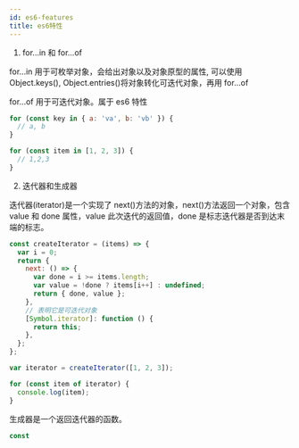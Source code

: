 ```yaml
---
id: es6-features
title: es6特性
---
```


1. for...in 和 for...of

for...in 用于可枚举对象，会给出对象以及对象原型的属性, 可以使用 Object.keys(), Object.entries()将对象转化可迭代对象，再用 for...of

for...of 用于可迭代对象。属于 es6 特性

```javascript
for (const key in { a: 'va', b: 'vb' }) {
  // a, b
}

for (const item in [1, 2, 3]) {
  // 1,2,3
}
```

2. 迭代器和生成器

迭代器(iterator)是一个实现了 next()方法的对象，next()方法返回一个对象，包含 value 和 done 属性，value 此次迭代的返回值，done 是标志迭代器是否到达末端的标志。

```javascript
const createIterator = (items) => {
  var i = 0;
  return {
    next: () => {
      var done = i >= items.length;
      var value = !done ? items[i++] : undefined;
      return { done, value };
    },
    // 表明它是可迭代对象
    [Symbol.iterator]: function () {
      return this;
    },
  };
};

var iterator = createIterator([1, 2, 3]);

for (const item of iterator) {
  console.log(item);
}
```

生成器是一个返回迭代器的函数。

```javascript
const

```

